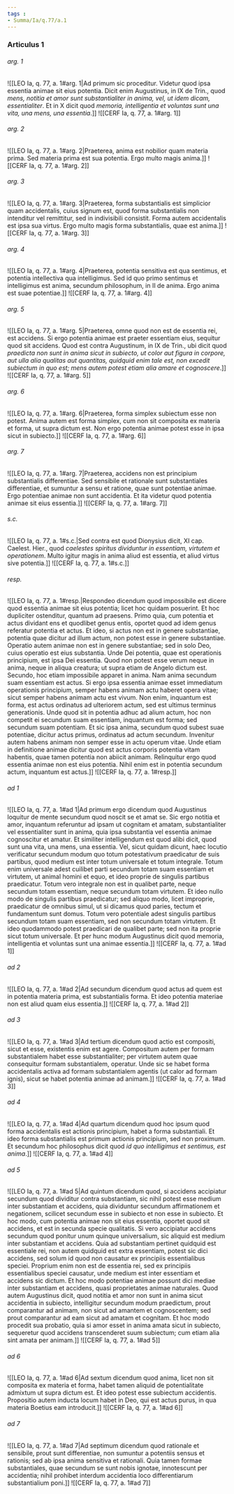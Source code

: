 ```yaml
---
tags : 
- Summa/Ia/q.77/a.1
---
```


### Articulus 1

###### arg. 1
![[LEO Ia, q. 77, a. 1#arg. 1|Ad primum sic proceditur. Videtur quod ipsa essentia animae sit eius potentia. Dicit enim Augustinus, in IX de Trin., quod *mens, notitia et amor sunt substantialiter in anima, vel, ut idem dicam, essentialiter*. Et in X dicit quod *memoria, intelligentia et voluntas sunt una vita, una mens, una essentia*.]]
![[CERF Ia, q. 77, a. 1#arg. 1]]

###### arg. 2
![[LEO Ia, q. 77, a. 1#arg. 2|Praeterea, anima est nobilior quam materia prima. Sed materia prima est sua potentia. Ergo multo magis anima.]]
![[CERF Ia, q. 77, a. 1#arg. 2]]

###### arg. 3
![[LEO Ia, q. 77, a. 1#arg. 3|Praeterea, forma substantialis est simplicior quam accidentalis, cuius signum est, quod forma substantialis non intenditur vel remittitur, sed in indivisibili consistit. Forma autem accidentalis est ipsa sua virtus. Ergo multo magis forma substantialis, quae est anima.]]
![[CERF Ia, q. 77, a. 1#arg. 3]]

###### arg. 4
![[LEO Ia, q. 77, a. 1#arg. 4|Praeterea, potentia sensitiva est qua sentimus, et potentia intellectiva qua intelligimus. Sed id quo primo sentimus et intelligimus est anima, secundum philosophum, in II de anima. Ergo anima est suae potentiae.]]
![[CERF Ia, q. 77, a. 1#arg. 4]]

###### arg. 5
![[LEO Ia, q. 77, a. 1#arg. 5|Praeterea, omne quod non est de essentia rei, est accidens. Si ergo potentia animae est praeter essentiam eius, sequitur quod sit accidens. Quod est contra Augustinum, in IX de Trin., ubi dicit quod *praedicta non sunt in anima sicut in subiecto, ut color aut figura in corpore, aut ulla alia qualitas aut quantitas, quidquid enim tale est, non excedit subiectum in quo est; mens autem potest etiam alia amare et cognoscere*.]]
![[CERF Ia, q. 77, a. 1#arg. 5]]

###### arg. 6
![[LEO Ia, q. 77, a. 1#arg. 6|Praeterea, forma simplex subiectum esse non potest. Anima autem est forma simplex, cum non sit composita ex materia et forma, ut supra dictum est. Non ergo potentia animae potest esse in ipsa sicut in subiecto.]]
![[CERF Ia, q. 77, a. 1#arg. 6]]

###### arg. 7
![[LEO Ia, q. 77, a. 1#arg. 7|Praeterea, accidens non est principium substantialis differentiae. Sed sensibile et rationale sunt substantiales differentiae, et sumuntur a sensu et ratione, quae sunt potentiae animae. Ergo potentiae animae non sunt accidentia. Et ita videtur quod potentia animae sit eius essentia.]]
![[CERF Ia, q. 77, a. 1#arg. 7]]

###### s.c.
![[LEO Ia, q. 77, a. 1#s.c.|Sed contra est quod Dionysius dicit, XI cap. Caelest. Hier., quod *caelestes spiritus dividuntur in essentiam, virtutem et operationem*. Multo igitur magis in anima aliud est essentia, et aliud virtus sive potentia.]]
![[CERF Ia, q. 77, a. 1#s.c.]]

###### resp.
![[LEO Ia, q. 77, a. 1#resp.|Respondeo dicendum quod impossibile est dicere quod essentia animae sit eius potentia; licet hoc quidam posuerint. Et hoc dupliciter ostenditur, quantum ad praesens. Primo quia, cum potentia et actus dividant ens et quodlibet genus entis, oportet quod ad idem genus referatur potentia et actus. Et ideo, si actus non est in genere substantiae, potentia quae dicitur ad illum actum, non potest esse in genere substantiae. Operatio autem animae non est in genere substantiae; sed in solo Deo, cuius operatio est eius substantia. Unde Dei potentia, quae est operationis principium, est ipsa Dei essentia. Quod non potest esse verum neque in anima, neque in aliqua creatura; ut supra etiam de Angelo dictum est. Secundo, hoc etiam impossibile apparet in anima. Nam anima secundum suam essentiam est actus. Si ergo ipsa essentia animae esset immediatum operationis principium, semper habens animam actu haberet opera vitae; sicut semper habens animam actu est vivum. Non enim, inquantum est forma, est actus ordinatus ad ulteriorem actum, sed est ultimus terminus generationis. Unde quod sit in potentia adhuc ad alium actum, hoc non competit ei secundum suam essentiam, inquantum est forma; sed secundum suam potentiam. Et sic ipsa anima, secundum quod subest suae potentiae, dicitur actus primus, ordinatus ad actum secundum. Invenitur autem habens animam non semper esse in actu operum vitae. Unde etiam in definitione animae dicitur quod est actus corporis potentia vitam habentis, quae tamen potentia non abiicit animam. Relinquitur ergo quod essentia animae non est eius potentia. Nihil enim est in potentia secundum actum, inquantum est actus.]]
![[CERF Ia, q. 77, a. 1#resp.]]

###### ad 1
![[LEO Ia, q. 77, a. 1#ad 1|Ad primum ergo dicendum quod Augustinus loquitur de mente secundum quod noscit se et amat se. Sic ergo notitia et amor, inquantum referuntur ad ipsam ut cognitam et amatam, substantialiter vel essentialiter sunt in anima, quia ipsa substantia vel essentia animae cognoscitur et amatur. Et similiter intelligendum est quod alibi dicit, quod sunt una vita, una mens, una essentia. Vel, sicut quidam dicunt, haec locutio verificatur secundum modum quo totum potestativum praedicatur de suis partibus, quod medium est inter totum universale et totum integrale. Totum enim universale adest cuilibet parti secundum totam suam essentiam et virtutem, ut animal homini et equo, et ideo proprie de singulis partibus praedicatur. Totum vero integrale non est in qualibet parte, neque secundum totam essentiam, neque secundum totam virtutem. Et ideo nullo modo de singulis partibus praedicatur; sed aliquo modo, licet improprie, praedicatur de omnibus simul, ut si dicamus quod paries, tectum et fundamentum sunt domus. Totum vero potentiale adest singulis partibus secundum totam suam essentiam, sed non secundum totam virtutem. Et ideo quodammodo potest praedicari de qualibet parte; sed non ita proprie sicut totum universale. Et per hunc modum Augustinus dicit quod memoria, intelligentia et voluntas sunt una animae essentia.]]
![[CERF Ia, q. 77, a. 1#ad 1]]

###### ad 2
![[LEO Ia, q. 77, a. 1#ad 2|Ad secundum dicendum quod actus ad quem est in potentia materia prima, est substantialis forma. Et ideo potentia materiae non est aliud quam eius essentia.]]
![[CERF Ia, q. 77, a. 1#ad 2]]

###### ad 3
![[LEO Ia, q. 77, a. 1#ad 3|Ad tertium dicendum quod actio est compositi, sicut et esse, existentis enim est agere. Compositum autem per formam substantialem habet esse substantialiter; per virtutem autem quae consequitur formam substantialem, operatur. Unde sic se habet forma accidentalis activa ad formam substantialem agentis (ut calor ad formam ignis), sicut se habet potentia animae ad animam.]]
![[CERF Ia, q. 77, a. 1#ad 3]]

###### ad 4
![[LEO Ia, q. 77, a. 1#ad 4|Ad quartum dicendum quod hoc ipsum quod forma accidentalis est actionis principium, habet a forma substantiali. Et ideo forma substantialis est primum actionis principium, sed non proximum. Et secundum hoc philosophus dicit quod *id quo intelligimus et sentimus, est anima*.]]
![[CERF Ia, q. 77, a. 1#ad 4]]

###### ad 5
![[LEO Ia, q. 77, a. 1#ad 5|Ad quintum dicendum quod, si accidens accipiatur secundum quod dividitur contra substantiam, sic nihil potest esse medium inter substantiam et accidens, quia dividuntur secundum affirmationem et negationem, scilicet secundum esse in subiecto et non esse in subiecto. Et hoc modo, cum potentia animae non sit eius essentia, oportet quod sit accidens, et est in secunda specie qualitatis. Si vero accipiatur accidens secundum quod ponitur unum quinque universalium, sic aliquid est medium inter substantiam et accidens. Quia ad substantiam pertinet quidquid est essentiale rei, non autem quidquid est extra essentiam, potest sic dici accidens, sed solum id quod non causatur ex principiis essentialibus speciei. Proprium enim non est de essentia rei, sed ex principiis essentialibus speciei causatur, unde medium est inter essentiam et accidens sic dictum. Et hoc modo potentiae animae possunt dici mediae inter substantiam et accidens, quasi proprietates animae naturales. Quod autem Augustinus dicit, quod notitia et amor non sunt in anima sicut accidentia in subiecto, intelligitur secundum modum praedictum, prout comparantur ad animam, non sicut ad amantem et cognoscentem; sed prout comparantur ad eam sicut ad amatam et cognitam. Et hoc modo procedit sua probatio, quia si amor esset in anima amata sicut in subiecto, sequeretur quod accidens transcenderet suum subiectum; cum etiam alia sint amata per animam.]]
![[CERF Ia, q. 77, a. 1#ad 5]]

###### ad 6
![[LEO Ia, q. 77, a. 1#ad 6|Ad sextum dicendum quod anima, licet non sit composita ex materia et forma, habet tamen aliquid de potentialitate admixtum ut supra dictum est. Et ideo potest esse subiectum accidentis. Propositio autem inducta locum habet in Deo, qui est actus purus, in qua materia Boetius eam introducit.]]
![[CERF Ia, q. 77, a. 1#ad 6]]

###### ad 7
![[LEO Ia, q. 77, a. 1#ad 7|Ad septimum dicendum quod rationale et sensibile, prout sunt differentiae, non sumuntur a potentiis sensus et rationis; sed ab ipsa anima sensitiva et rationali. Quia tamen formae substantiales, quae secundum se sunt nobis ignotae, innotescunt per accidentia; nihil prohibet interdum accidentia loco differentiarum substantialium poni.]]
![[CERF Ia, q. 77, a. 1#ad 7]]

